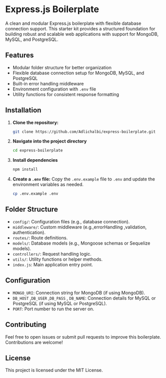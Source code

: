 # Express.js Boilerplate

A clean and modular Express.js boilerplate with flexible database connection support. This starter kit provides a structured foundation for building robust and scalable web applications with support for MongoDB, MySQL, and PostgreSQL.

## Features

- Modular folder structure for better organization
- Flexible database connection setup for MongoDB, MySQL, and PostgreSQL
- Built-in error handling middleware
- Environment configuration with `.env` file
- Utility functions for consistent response formatting

## Installation

1. **Clone the repository:**

   ```bash
   git clone https://github.com/Adlichalbi/express-boilerplate.git
   
2. **Navigate into the project directory**
   ```bash
   cd express-boilerplate

3. **Install dependencies**
   ```bash
   npm install

4. **Create a `.env` file:**
   Copy the `.env.example` file to `.env` and update the environment variables as needed.
   ```bash
   cp .env.example .env

## Folder Structure

- `config/`: Configuration files (e.g., database connection).
- `middleware/`: Custom middleware (e.g.,errorHandling ,validation, authentication).
- `routes/`: Route definitions.
- `models/`: Database models (e.g., Mongoose schemas or Sequelize models).
- `controllers/`: Request handling logic.
- `utils/`: Utility functions or helper methods.
- `index.js`: Main application entry point.

## Configuration 
- `MONGO_URI`: Connection string for MongoDB (if using MongoDB).
- `DB_HOST` ,`DB_USER` ,`DB_PASS` , `DB_NAME`: Connection details for MySQL or PostgreSQL (if using MySQL or PostgreSQL).
- `PORT`: Port number to run the server on.

## Contributing
Feel free to open issues or submit pull requests to improve this boilerplate. Contributions are welcome!

## License
This project is licensed under the MIT License.
